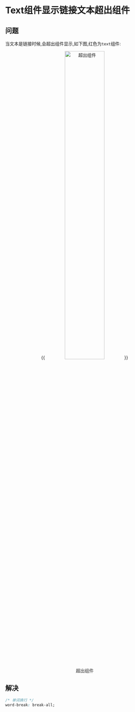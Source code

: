 # Text组件显示链接文本超出组件

<!--more-->
## 问题
当文本是链接时候,会超出组件显示,如下图,红色为`text`组件:
<center>
{{<image src="https://raw.githubusercontent.com/andy90s/blog-image/master/blog/images/202305311318757.png" title="超出组件" width="50%">}}
<div style="color:#717171;font-size:14px;font-weight:normal"> <b> 超出组件 </b>  </div>
</center>

## 解决
```css
/* 单词换行 */
word-break: break-all;
```
